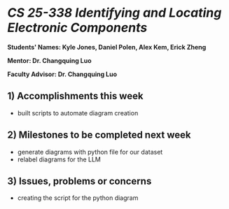 # *CS 25-338 Identifying and Locating Electronic Components*

**Students' Names: Kyle Jones, Daniel Polen, Alex Kem, Erick Zheng**

**Mentor: Dr. Changquing Luo**

**Faculty Advisor: Dr. Changquing Luo**

## 1) Accomplishments this week ##
   - built scripts to automate diagram creation

## 2) Milestones to be completed next week ##
   - generate diagrams with python file for our dataset
   - relabel diagrams for the LLM

## 3) Issues, problems or concerns ##
   - creating the script for the python diagram
   


